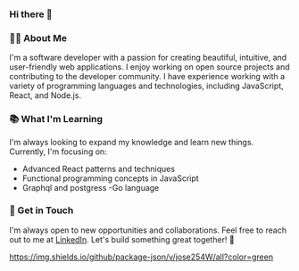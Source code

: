 ### Hi there 👋

### 👨‍💻 About Me

I'm a software developer with a passion for creating beautiful, intuitive, and user-friendly web applications. I enjoy working on open source projects and contributing to the developer community. I have experience working with a variety of programming languages and technologies, including JavaScript, React, and Node.js.

### 📚 What I'm Learning

I'm always looking to expand my knowledge and learn new things. Currently, I'm focusing on:

- Advanced React patterns and techniques
- Functional programming concepts in JavaScript
- Graphql and postgress
-Go language

### 🤝 Get in Touch

I'm always open to new opportunities and collaborations. Feel free to reach out to me at [LinkedIn](https:linkedin.com/in/joseph-waweru-628142260). Let's build something great together! 🚀

https://img.shields.io/github/package-json/v/jose254W/all?color=green
